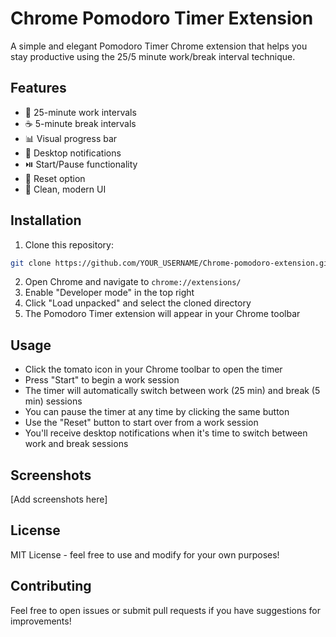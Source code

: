 # Chrome Pomodoro Timer Extension

A simple and elegant Pomodoro Timer Chrome extension that helps you stay productive using the 25/5 minute work/break interval technique.

## Features

- 🎯 25-minute work intervals
- ☕ 5-minute break intervals
- 📊 Visual progress bar
- 🔔 Desktop notifications
- ⏯️ Start/Pause functionality
- 🔄 Reset option
- 🎨 Clean, modern UI

## Installation

1. Clone this repository:
```bash
git clone https://github.com/YOUR_USERNAME/Chrome-pomodoro-extension.git
```

2. Open Chrome and navigate to `chrome://extensions/`
3. Enable "Developer mode" in the top right
4. Click "Load unpacked" and select the cloned directory
5. The Pomodoro Timer extension will appear in your Chrome toolbar

## Usage

- Click the tomato icon in your Chrome toolbar to open the timer
- Press "Start" to begin a work session
- The timer will automatically switch between work (25 min) and break (5 min) sessions
- You can pause the timer at any time by clicking the same button
- Use the "Reset" button to start over from a work session
- You'll receive desktop notifications when it's time to switch between work and break sessions

## Screenshots

[Add screenshots here]

## License

MIT License - feel free to use and modify for your own purposes!

## Contributing

Feel free to open issues or submit pull requests if you have suggestions for improvements! 